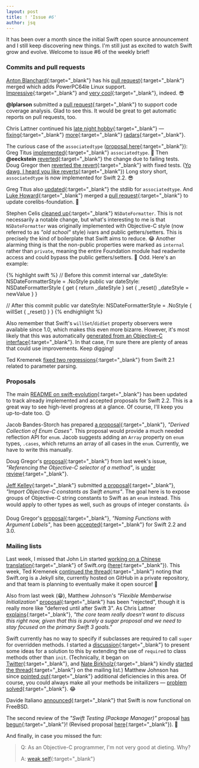```yaml
---
layout: post
title: ! 'Issue #6'
author: jsq
---
```


It has been over a month since the initial Swift open source announcement and I still keep discovering new things. I'm still just as excited to watch Swift grow and evolve. Welcome to issue #6 of the weekly brief!

<!--excerpt-->

### Commits and pull requests

[Anton Blanchard](https://github.com/antonblanchard){:target="_blank"} has his [pull request](https://github.com/apple/swift/pull/979){:target="_blank"} merged which adds PowerPC64le Linux support. [Impressive](https://github.com/apple/swift/pull/979#issuecomment-171833623){:target="_blank"} and [very cool](https://github.com/apple/swift/pull/979#issuecomment-171876376){:target="_blank"}, indeed. 😎

**@lplarson** submitted a [pull request](https://github.com/apple/swift/pull/997){:target="_blank"} to support code coverage analysis. Glad to see this. It would be great to get automatic reports on pull requests, too.

Chris Lattner continued his [late night hobby](https://twitter.com/clattner_llvm/status/674254974629502976){:target="_blank"} &mdash; [fixing](https://github.com/apple/swift/commit/20263bf46658dccafced86955fbf33ad72853c6d){:target="_blank"} [more](https://github.com/apple/swift/commit/ce94e0af538f9f7e47dc1979e4db60549ffb9010){:target="_blank"} [radars](https://github.com/apple/swift/commit/9c9ddf9e6cba3ea199bcfd59e039c404b68bb1ac){:target="_blank"}.

The curious case of the `associatedtype` ([proposal here](https://github.com/apple/swift-evolution/blob/master/proposals/0011-replace-typealias-associated.md){:target="_blank"}): Greg Titus [implemented](https://github.com/apple/swift/pull/964){:target="_blank"} `associatedtype`. 👏 Then **@eeckstein** [reverted](https://github.com/apple/swift/commit/ce7b2bcf094a17fec1a3f3cfa713995f3ced1ef3){:target="_blank"} the change due to failing tests. Doug Gregor then [reverted the revert](https://github.com/apple/swift/commit/38c1de69e4b4c27ac1916d1e6fe601beb5d3a5f4){:target="_blank"} with fixed tests. ([Yo dawg, I heard you like reverts](http://cdn.meme.am/instances/500x/58010858.jpg){:target="_blank"}) Long story short, `associatedtype` is now implemented for Swift 2.2. 😎

Greg Titus also [updated](https://github.com/apple/swift/pull/976){:target="_blank"} the stdlib for `associatedtype`. And [Luke Howard](https://github.com/lhoward){:target="_blank"} merged a [pull request](https://github.com/apple/swift-corelibs-foundation/pull/230){:target="_blank"} to update corelibs-foundation. 🎉

Stephen Celis [cleaned up](https://github.com/apple/swift-corelibs-foundation/pull/234){:target="_blank"} `NSDateFormatter`. This is not necessarily a notable change, but what's interesting to me is that `NSDateFormatter` was originally implemented with Objective-C style (now referred to as *"old school"* style) ivars and public getters/setters. This is precisely the kind of boilerplate that Swift aims to reduce. 😂 Another alarming thing is that the non-public properties were marked as `internal` rather than `private`, meaning the entire Foundation module had readwrite access and could bypass the public getters/setters. 🤔 Odd. Here's an example:

{% highlight swift %}
// Before this commit
internal var _dateStyle: NSDateFormatterStyle = .NoStyle
public var dateStyle: NSDateFormatterStyle {
   get {
       return _dateStyle
   }
   set {
       _reset()
       _dateStyle = newValue
   }
}

// After this commit
public var dateStyle: NSDateFormatterStyle = .NoStyle {
    willSet {
        _reset()
    }
}
{% endhighlight %}

Also remember that Swift's `willSet`/`didSet` property observers were available since 1.0, which makes this even more bizarre. However, it's most likely that this was automatically [generated from an Objective-C interface](https://twitter.com/jckarter/status/689157377149415424){:target="_blank"}. In that case, I'm sure there are plenty of areas that could use improvements. Keep digging!

Ted Kremenek [fixed two regressions](https://github.com/apple/swift/pull/1007){:target="_blank"} from Swift 2.1 related to parameter parsing.

### Proposals

The main [README on swift-evolution](https://github.com/apple/swift-evolution#development-minor-version--swift-22){:target="_blank"} has been updated to track already implemented and accepted proposals for Swift 2.2. This is a great way to see high-level progress at a glance. Of course, I'll keep you up-to-date too. 😉

Jacob Bandes-Storch has prepared [a proposal](https://github.com/jtbandes/swift-evolution/blob/977a9923fd551491623b6bfd398d5859488fe1ae/proposals/0000-derived-collection-of-enum-cases.md){:target="_blank"}, *"Derived Collection of Enum Cases"*. This proposal would provide a much needed reflection API for `enum`. Jacob suggests adding an `Array` property on `enum` types, `.cases`, which returns an array of all cases in the `enum`. Currently, we have to write this manually.

Doug Gregor's [proposal](https://github.com/apple/swift-evolution/blob/master/proposals/0022-objc-selectors.md){:target="_blank"} from last week's issue, *"Referencing the Objective-C selector of a method"*, is [under review](https://lists.swift.org/pipermail/swift-evolution-announce/2016-January/000020.html){:target="_blank"}.

[Jeff Kelley](https://github.com/SlaunchaMan){:target="_blank"} submitted [a proposal](https://github.com/apple/swift-evolution/pull/110/files){:target="_blank"}, *"Import Objective-C constants as Swift enums"*. The goal here is to expose groups of Objective-C string constants to Swift as an `enum` instead. This would apply to other types as well, such as groups of integer constants. 👍

Doug Gregor's [proposal](https://github.com/apple/swift-evolution/blob/master/proposals/0021-generalized-naming.md){:target="_blank"}, *"Naming Functions with Argument Labels"*, has been [accepted](https://lists.swift.org/pipermail/swift-evolution-announce/2016-January/000021.html){:target="_blank"} for Swift 2.2 and 3.0.

### Mailing lists

Last week, I missed that John Lin started [working on a Chinese translation](https://lists.swift.org/pipermail/swift-dev/Week-of-Mon-20160111/000777.html){:target="_blank"} of Swift.org ([here](https://swiftlang.tw){:target="_blank"}). This week, Ted Kremenek [continued the thread](https://lists.swift.org/pipermail/swift-dev/Week-of-Mon-20160118/000856.html){:target="_blank"} noting that Swift.org is a Jekyll site, currently hosted on GitHub in a private repository, and that team is planning to eventually make it open source! 🎉

Also from last week (😁), Matthew Johnson's *"Flexible Memberwise Initialization"* [proposal](https://github.com/apple/swift-evolution/blob/master/proposals/0018-flexible-memberwise-initialization.md){:target="_blank"} has been "rejected", though it is really more like "deferred until after Swift 3". As Chris Lattner [explains](https://lists.swift.org/pipermail/swift-evolution/Week-of-Mon-20160111/006469.html){:target="_blank"}, *"the core team really doesn’t want to discuss this right now, given that this is purely a sugar proposal and we need to stay focused on the primary Swift 3 goals."*

Swift currently has no way to specify if subclasses are required to call `super` for overridden methods. I started a [discussion](https://lists.swift.org/pipermail/swift-evolution/Week-of-Mon-20160111/006878.html){:target="_blank"} to present some ideas for a solution to this by extending the use of `required` to class methods other than `init`. (Technically, it began on [Twitter](https://twitter.com/jesse_squires/status/686960179435323392){:target="_blank"}, and [Nate Birkholz](https://twitter.com/nbirkholz){:target="_blank"} kindly [started the thread](https://lists.swift.org/pipermail/swift-evolution/Week-of-Mon-20160111/006667.html){:target="_blank"} on the mailing list.) Matthew Johnson has since [pointed out](https://lists.swift.org/pipermail/swift-evolution/Week-of-Mon-20160118/006912.html){:target="_blank"} additional deficiencies in this area. Of course, you could always make all your methods be initailizers &mdash; [problem solved](https://twitter.com/jckarter/status/686958750335279108){:target="_blank"}. 😂

Davide Italiano [announced](https://lists.swift.org/pipermail/swift-dev/Week-of-Mon-20160118/000911.html){:target="_blank"} that Swift is now functional on FreeBSD.

The second review of the *"Swift Testing (Package Manager)"* proposal [has begun](https://lists.swift.org/pipermail/swift-build-dev/Week-of-Mon-20160111/000243.html){:target="_blank"}! (Revised proposal [here](https://github.com/apple/swift-evolution/blob/master/proposals/0019-package-manager-testing.md){:target="_blank"}). 🎉

And finally, in case you missed the fun:

> Q: As an Objective-C programmer, I'm not very good at dieting. Why?
>
> A: [weak self](https://twitter.com/modocache/status/689669646497255424){:target="_blank"}
